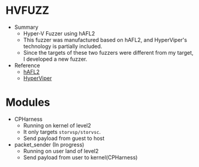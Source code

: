 # HVFUZZ
  - Summary
    - Hyper-V Fuzzer using hAFL2
    - This fuzzer was manufactured based on hAFL2, and HyperViper's technology is partially included. 
    - Since the targets of these two fuzzers were different from my target, I developed a new fuzzer.
  - Reference
    - [hAFL2](https://github.com/SafeBreach-Labs/hAFL2)
    - [HyperViper](https://github.com/JaanusKaapPublic/HyperViper)


# Modules
  - CPHarness
     - Running on kernel of level2 
     - It only targets `storvsp/storvsc`. 
     - Send payload from guest to host
  - packet_sender (In progress)
     - Running on user land of level2 
     - Send payload from user to kernel(CPHarness)
